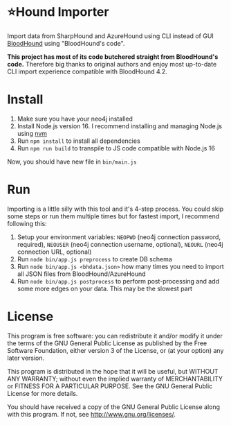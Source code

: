 # :star:Hound Importer
Import data from SharpHound and AzureHound using CLI instead of GUI [BloodHound](https://github.com/BloodHoundAD/BloodHound) using "BloodHound's code".

**This project has most of its code butchered straight from BloodHound's code.** Therefore big thanks to original authors and enjoy most up-to-date CLI import experience compatible with BloodHound 4.2.

# Install

 1. Make sure you have your neo4j installed
 2. Install Node.js version 16. I recommend installing and managing Node.js using [nvm](https://github.com/nvm-sh/nvm#installing-and-updating)
 3. Run `npm install` to install all dependencies
 4. Run `npm run build` to transpile to JS code compatible with Node.js 16

Now, you should have new file in `bin/main.js`

# Run
Importing is a little silly with this tool and it's 4-step process. You could skip some steps or run them multiple times but for fastest import, I recommend following this:

 1. Setup your environment variables: `NEOPWD` (neo4j connection password, required), `NEOUSER` (neo4j connection username, optional), `NEOURL` (neo4j connection URL, optional)
 2. Run `node bin/app.js preprocess` to create DB schema
 3. Run `node bin/app.js <bhdata.json>` how many times you need to import all JSON files from BloodHound/AzureHound
 4. Run `node bin/app.js postprocess` to perform post-processing and add some more edges on your data. This may be the slowest part

# License
This program is free software: you can redistribute it and/or modify it under the terms of the GNU General Public License as published by the Free Software Foundation, either version 3 of the License, or (at your option) any later version.

This program is distributed in the hope that it will be useful, but WITHOUT ANY WARRANTY; without even the implied warranty of MERCHANTABILITY or FITNESS FOR A PARTICULAR PURPOSE. See the GNU General Public License for more details.

You should have received a copy of the GNU General Public License along with this program. If not, see http://www.gnu.org/licenses/.
